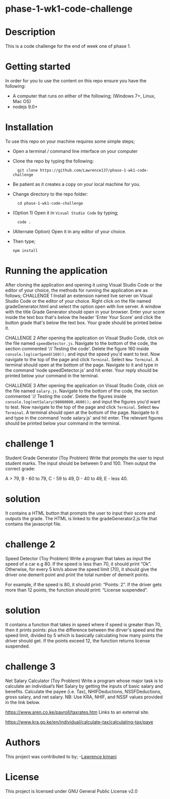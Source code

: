 # phase-1-wk1-code-challenge

# Description
This is a code challenge for the end of week one of phase 1.

# Getting started
In order for you to use the content on this repo ensure you have the following:

- A computer that runs on either of the following; (Windows 7+, Linux, Mac OS)
- nodejs 9.0+

# Installation
To use this repo on your machine requires some simple steps;
- Open a terminal / command line interface on your computer
- Clone the repo by typing the following:

        git clone https://github.com/Lawrence137/phase-1-wk1-code-challenge

- Be patient as it creates a copy on your local machine for you.
- Change directory to the repo folder:

        cd phase-1-wk1-code-challenge

- (Option 1) Open it in ``Visual Studio Code`` by typing;

        code .

- (Alternate Option) Open it in any editor of your choice.


- Then type;

      npm install 
      
      
# Running the application
After cloning the application and opening it using Visual Studio Code or the editor of your choice, the methods for running the application are as follows;
CHALLENGE 1
Install an extension named live server on Visual Studio Code or the editor of your choice.
Right click on the file named gradeGenerator.html and select the option open with live server. A window with the title Grade Generator should open in your browser. Enter your score inside the text box that's below the header 'Enter Your Score'  and click the button grade that's below the text box. Your grade should be printed below it.

CHALLENGE 2
After opening the application on Visual Studio Code, click on the file named ``speedDetector.js``. Navigate to the bottom of the code, the section commented '// Testing the code'. Delete the figure 160 inside ``console.log(carSpeed(160));`` and input the speed you'd want to test. Now navigate to the top of the page and click ``Terminal``. Select ``New Terminal``. A terminal should open at the bottom of the page. Navigate to it and type in the command 'node speedDetector.js' and hit enter. Your reply should be printed below your command in the terminal. 

CHALLENGE 3
After opening the application on Visual Studio Code, click on the file named ``salary.js``. Navigate to the bottom of the code, the section commented '// Testing the code'. Delete the figures inside ``console.log(netSalary(98000000,4600));`` and input the figures you'd want to test. Now navigate to the top of the page and click ``Terminal``. Select ``New Terminal``. A terminal should open at the bottom of the page. Navigate to it and type in the command 'node salary.js' and hit enter. The relevant figures should be printed below your command in the terminal. 



# challenge 1
Student Grade Generator (Toy Problem)
Write that prompts the user to input student marks. The input should be between 0 and 100. Then output the correct grade: 

A > 79, B - 60 to 79, C -  59 to 49, D - 40 to 49, E - less 40.
# solution
It contains a HTML button that prompts the user to input their score and outputs the grade. The HTML is linked to the gradeGenerator2.js file that contains the javascript file.


# challenge 2
Speed Detector (Toy Problem)
Write a program that takes as input the speed of a car e.g 80. If the speed is less than 70, it should print “Ok”. Otherwise, for every 5 km/s above the speed limit (70), it should give the driver one demerit point and print the total number of demerit points.

For example, if the speed is 80, it should print: “Points: 2”. If the driver gets more than 12 points, the function should print: “License suspended”.
# solution
It contains a function that takes in speed where if speed is greater than 70, then it prints points: plus the difference between the dirver's speed and the speed limit, divided by 5 which is basically calculating how many points the driver should get. If the points exceed 12, the function returns license suspended.


# challenge 3
Net Salary Calculator (Toy Problem)
Write a program whose major task is to calculate an individual’s Net Salary by getting the inputs of basic salary and benefits. Calculate the payee (i.e. Tax), NHIFDeductions, NSSFDeductions, gross salary, and net salary. 
NB: Use KRA, NHIF, and NSSF values provided in the link below.

https://www.aren.co.ke/payroll/taxrates.htm Links to an external site.  

https://www.kra.go.ke/en/individual/calculate-tax/calculating-tax/paye


# Authors
This project was contributed to by;
-[Lawrence kimani]("https://github.com/Lawrence137/phase-1-wk1-code-challenge")

# License
This project is licensed under GNU General Public License v2.0
